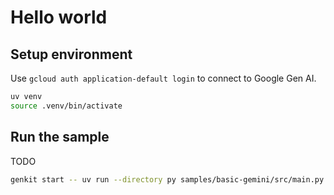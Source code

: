# Hello world

## Setup environment

Use `gcloud auth application-default login` to connect to Google Gen AI.

```bash
uv venv
source .venv/bin/activate
```

## Run the sample

TODO

```bash
genkit start -- uv run --directory py samples/basic-gemini/src/main.py
```
